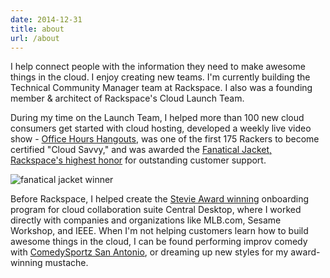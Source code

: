 ```yaml
---
date: 2014-12-31
title: about
url: /about
---
```


I help connect people with the information they need to make awesome things in the cloud. I enjoy creating new teams. I'm currently building the Technical Community Manager team at Rackspace. I also was a founding member & architect of Rackspace's Cloud Launch Team.

During my time on the Launch Team, I helped more than 100 new cloud consumers get started with cloud hosting, developed a weekly live video show - [Office Hours Hangouts][3], was one of the first 175 Rackers to become certified "Cloud Savvy," and was awarded the [Fanatical Jacket, Rackspace's highest honor][2] for outstanding customer support.

<img alt="fanatical jacket winner" src="//drops.albush.com/fanjackettrans.png">

Before Rackspace, I helped create the [Stevie Award winning](http://www.centraldesktop.com/press-releases?id=68) onboarding program for cloud collaboration suite Central Desktop, where I worked directly with companies and organizations like MLB.com, Sesame Workshop, and IEEE. When I'm not helping customers learn how to build awesome things in the cloud, I can be found performing improv comedy with [ComedySportz San Antonio][1], or dreaming up new styles for my award-winning mustache.

[1]: http://cszsa.com/
[2]: https://www.youtube.com/watch?v=iOxGVJ3Zv94
[3]: https://community.rackspace.com/p/officehours
